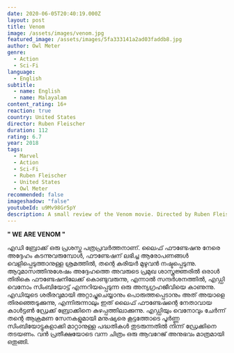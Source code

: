 ```yaml
---
date: 2020-06-05T20:40:19.000Z
layout: post
title: Venom
image: /assets/images/venom.jpg
featured_image: /assets/images/5fa333141a2ad03faddb8.jpg
author: Owl Meter
genre:
  - Action
  - Sci-Fi
language:
  - English
subtitle:
  - name: English
  - name: Malayalam
content_rating: 16+
reaction: true
country: United States
director: Ruben Fleischer
duration: 112
rating: 6.7
year: 2018
tags:
  - Marvel
  - Action
  - Sci-Fi
  - Ruben Fleischer
  - United States
  - Owl Meter
recommended: false
imageshadow: "false"
youtubeId: u9Mv98Gr5pY
description: A small review of the Venom movie. Directed by Ruben Fleischer.
---
```

**" WE ARE VENOM "**

എഡി ബ്രോക്ക് ഒരു പ്രശസ്ത പത്രപ്രവർത്തനാണ്. ലൈഫ് ഫൗണ്ടേഷനു നേരെ അദ്ദേഹം കടന്നുവരുമ്പോൾ, ഫൗണ്ടേഷന് ലഭിച്ച ആരോപണങ്ങൾ വെളിപ്പെടുത്താനുള്ള ശ്രമത്തിൽ, തന്റെ കരിയർ മുഴുവൻ നഷ്ടപ്പെടുന്നു. ആറുമാസത്തിനുശേഷം അദ്ദേഹത്തെ അവരുടെ പ്രമുഖ ശാസ്ത്രജ്ഞരിൽ ഒരാൾ തിരികെ ഫൗണ്ടേഷനിലേക്ക് കൊണ്ടുവരുന്നു, എന്നാൽ സന്ദർശനത്തിൽ, എഡ്ഡി വെനോം സിംബിയോട്ട് എന്നറിയപ്പെടുന്ന ഒരു അന്യഗ്രഹജീവിയെ കാണുന്നു. എഡിയുടെ ശരീരവുമായി അറ്റാച്ചുചെയ്യാനും പൊരുത്തപ്പെടാനും അത് അയാളെ തിരഞ്ഞെടുക്കുന്നു, എന്നിരുന്നാലും ഇത് ലൈഫ് ഫൗണ്ടേഷന്റെ നേതാവായ കാൾട്ടൺ ഡ്രേക്ക് ബ്രോക്കിനെ കുഴപ്പത്തിലാക്കുന്നു. എഡ്ഡിയും വെനോവും ചേർന്ന് തന്റെ ആക്രമണ സേനകളുമായി മനുഷ്യരെ കൂട്ടത്തോടെ പൂർണ്ണ സിംബിയോട്ടുകളാക്കി മാറ്റാനുള്ള പദ്ധതികൾ തുടരുന്നതിൽ നിന്ന് ഡ്രേക്കിനെ തടയണം. വൻ പ്രതീക്ഷയോടെ വന്ന ചിത്രം ഒരു ആവറേജ് അനുഭവം മാത്രമായി ഒതുങ്ങി.
